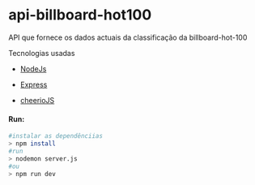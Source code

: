 # api-billboard-hot100
API que fornece os dados actuais da classificação da billboard-hot-100

Tecnologias usadas

* [NodeJs](https://nodejs.org/en/docs/)

* [Express](https://expressjs.com/)

* [cheerioJS](https://cheerio.js.org/)

#### Run:

``` bash
#instalar as dependênciias
> npm install
#run
> nodemon server.js
#ou
> npm run dev
```

